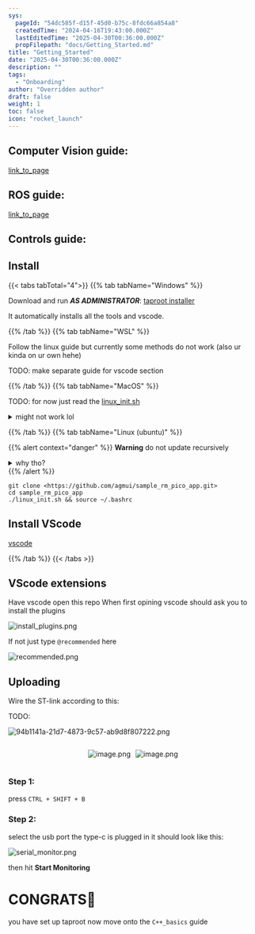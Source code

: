 ```yaml
---
sys:
  pageId: "54dc585f-d15f-45d0-b75c-8fdc66a854a8"
  createdTime: "2024-04-16T19:43:00.000Z"
  lastEditedTime: "2025-04-30T00:36:00.000Z"
  propFilepath: "docs/Getting_Started.md"
title: "Getting_Started"
date: "2025-04-30T00:36:00.000Z"
description: ""
tags:
  - "Onboarding"
author: "Overridden author"
draft: false
weight: 1
toc: false
icon: "rocket_launch"
---
```


## Computer Vision guide:

[link_to_page](86d45bc0-388b-4d26-8848-44f255f73d0e)

## ROS guide:

[link_to_page](3c76c1de-ec8f-46d6-8b0a-294005edc2d5)

## Controls guide:

## Install

{{< tabs tabTotal="4">}}
{{% tab tabName="Windows" %}}

Download and run _**AS ADMINISTRATOR**_: [taproot installer](https://github.com/Thornbots/TeachingFreshies/releases/tag/1.0)

It automatically installs all the tools and vscode.

{{% /tab %}}
{{% tab tabName="WSL" %}}

Follow the linux guide but currently some methods do not work (also ur kinda on ur own hehe)

TODO: make separate guide for vscode section

{{% /tab %}}
{{% tab tabName="MacOS" %}}

TODO: for now just read the [linux_init.sh](https://github.com/agmui/sample_rm_pico_app/blob/main/linux_init.sh)

<details>
<summary>might not work lol</summary>

`brew install libusb pkg-config`

Next install: [vscode](https://code.visualstudio.com/Download)

</details>

{{% /tab %}}
{{% tab tabName="Linux (ubuntu)" %}}

{{% alert context="danger" %}}
**Warning** do not update recursively
<details>
<summary>why tho?</summary>
There are some submodules that may go on for a while (like tinyusb) and I highly
recommend you don't need to get them.
If you want to see what submodules I update just look in `linux_init.sh`
</details>
{{% /alert %}}

```shell
git clone <https://github.com/agmui/sample_rm_pico_app.git>
cd sample_rm_pico_app
./linux_init.sh && source ~/.bashrc
```

## Install VScode

[vscode](https://code.visualstudio.com/Download)

{{% /tab %}}
{{< /tabs >}}

## VScode extensions

Have vscode open this repo
When first opining vscode should ask you to install the plugins

![install_plugins.png](https://prod-files-secure.s3.us-west-2.amazonaws.com/d518164a-d88e-44d1-a4ee-3adb3bd8bce0/89bd30f0-1825-4e77-867b-0a41ce370880/install_plugins.png?X-Amz-Algorithm=AWS4-HMAC-SHA256&X-Amz-Content-Sha256=UNSIGNED-PAYLOAD&X-Amz-Credential=ASIAZI2LB4664NZBF6HG%2F20250504%2Fus-west-2%2Fs3%2Faws4_request&X-Amz-Date=20250504T200816Z&X-Amz-Expires=3600&X-Amz-Security-Token=IQoJb3JpZ2luX2VjEHEaCXVzLXdlc3QtMiJHMEUCIC1aEBZTcp8%2BEsBbNDwxlMN%2FSpTzwvE5%2F52gqoKyT6a7AiEA1rZAXl6221mWSjERlxu6HIwrEJQGZKX6lpB1Zm7jTsYq%2FwMIGhAAGgw2Mzc0MjMxODM4MDUiDAYq32tOqgPtwn5HbSrcAxJ4Bb3kO264hFQ6RZq8u6pIvFaR9JHL%2BkVntoIA3n2prqDA0m2l9AsB0ti9aL9bdeFUiFWq9wbubpaJU3C%2BX0DKlVWGz98dtZ3Mdt6Ge45WcxMfJf08ig3Zm%2BZUaCdbi0638P6P6ORkf8H%2F2HLW2rfnZu2Jwm5xvp3esE1xIXmkoxzGg%2FBzQ0q39pC2WIESgFvpFQdzp4vo1dZFIlq4bCdAIibJML%2FOv7UYhOgj1cCftmVMxzCJrs3YuiRjPUg3z%2B%2BGmLZFyOdaNOIVyAhPS1c%2FJHVP93SS9qUIuYX7W1fFBL2YwVMB4LT0PO9u3G6%2F29F0EWhZ6EgxdFIih842r5emf22H4TyGhPr393XLqgI%2B50FDCIpFoHgUXZxhgjxO22XueBusxO7gKge5jnGiO6RR5qXNwoEUDZpEHVK0W729N4w1UJ843torHe8jNlAjCVH%2FW3aYymKMrh0TWw%2FeWorSLJmSpy%2BkAPa4d0yUUPr7d53EVZGBEORg3dZDlKLUMCynE%2BbTxXWxLU%2FlDHHhHP7UfS5m0CcSAEhYWDy8HeOJvuhSMmTISeI2WZ04WQq41vQIcYCxmvvVbJJQwG%2FsohA5iYmCgg%2Feh11I%2B3KruR3uAF0mCAaJ7UO7Mhr2MLS73sAGOqUBIf5Mn148GUwXvtan4n%2BlANFscRf0tZcWNqWKrBXZWyd4ca1Y0seGuOFBsgl%2BdGqwUxOgmIfbFexle9bo64fDkpts%2B26n%2FkZJ2iyXaIv7T36aXW6JK%2FsL9dGax0HTV0P63uhKPWe%2BVEzU9vJI7ESSgej9Z7CxEVYCsqlWJJgQ44aYwKRnazPurGGX2aWd4zDbRwROma8bikJrM1DP%2BddWrx9CR1qr&X-Amz-Signature=52a695037e11fb257e7a7b4d8d52253882e49cc424d928183a0e8a4a861bcd9e&X-Amz-SignedHeaders=host&x-id=GetObject)

If not just type `@recommended` here  

![recommended.png](https://prod-files-secure.s3.us-west-2.amazonaws.com/d518164a-d88e-44d1-a4ee-3adb3bd8bce0/61e661e9-5d85-4dfc-be0d-8d2097a5e793/recommended.png?X-Amz-Algorithm=AWS4-HMAC-SHA256&X-Amz-Content-Sha256=UNSIGNED-PAYLOAD&X-Amz-Credential=ASIAZI2LB4664NZBF6HG%2F20250504%2Fus-west-2%2Fs3%2Faws4_request&X-Amz-Date=20250504T200816Z&X-Amz-Expires=3600&X-Amz-Security-Token=IQoJb3JpZ2luX2VjEHEaCXVzLXdlc3QtMiJHMEUCIC1aEBZTcp8%2BEsBbNDwxlMN%2FSpTzwvE5%2F52gqoKyT6a7AiEA1rZAXl6221mWSjERlxu6HIwrEJQGZKX6lpB1Zm7jTsYq%2FwMIGhAAGgw2Mzc0MjMxODM4MDUiDAYq32tOqgPtwn5HbSrcAxJ4Bb3kO264hFQ6RZq8u6pIvFaR9JHL%2BkVntoIA3n2prqDA0m2l9AsB0ti9aL9bdeFUiFWq9wbubpaJU3C%2BX0DKlVWGz98dtZ3Mdt6Ge45WcxMfJf08ig3Zm%2BZUaCdbi0638P6P6ORkf8H%2F2HLW2rfnZu2Jwm5xvp3esE1xIXmkoxzGg%2FBzQ0q39pC2WIESgFvpFQdzp4vo1dZFIlq4bCdAIibJML%2FOv7UYhOgj1cCftmVMxzCJrs3YuiRjPUg3z%2B%2BGmLZFyOdaNOIVyAhPS1c%2FJHVP93SS9qUIuYX7W1fFBL2YwVMB4LT0PO9u3G6%2F29F0EWhZ6EgxdFIih842r5emf22H4TyGhPr393XLqgI%2B50FDCIpFoHgUXZxhgjxO22XueBusxO7gKge5jnGiO6RR5qXNwoEUDZpEHVK0W729N4w1UJ843torHe8jNlAjCVH%2FW3aYymKMrh0TWw%2FeWorSLJmSpy%2BkAPa4d0yUUPr7d53EVZGBEORg3dZDlKLUMCynE%2BbTxXWxLU%2FlDHHhHP7UfS5m0CcSAEhYWDy8HeOJvuhSMmTISeI2WZ04WQq41vQIcYCxmvvVbJJQwG%2FsohA5iYmCgg%2Feh11I%2B3KruR3uAF0mCAaJ7UO7Mhr2MLS73sAGOqUBIf5Mn148GUwXvtan4n%2BlANFscRf0tZcWNqWKrBXZWyd4ca1Y0seGuOFBsgl%2BdGqwUxOgmIfbFexle9bo64fDkpts%2B26n%2FkZJ2iyXaIv7T36aXW6JK%2FsL9dGax0HTV0P63uhKPWe%2BVEzU9vJI7ESSgej9Z7CxEVYCsqlWJJgQ44aYwKRnazPurGGX2aWd4zDbRwROma8bikJrM1DP%2BddWrx9CR1qr&X-Amz-Signature=dbfb015c83ec45130885aad054dbffe0abdfd89a8d8e3f6842c882cb51e2b88e&X-Amz-SignedHeaders=host&x-id=GetObject)

## Uploading

Wire the ST-link according to this:

TODO:

![94b1141a-21d7-4873-9c57-ab9d8f807222.png](https://prod-files-secure.s3.us-west-2.amazonaws.com/d518164a-d88e-44d1-a4ee-3adb3bd8bce0/e5fad17d-ab82-4300-9f4c-505ab4b1202c/94b1141a-21d7-4873-9c57-ab9d8f807222.png?X-Amz-Algorithm=AWS4-HMAC-SHA256&X-Amz-Content-Sha256=UNSIGNED-PAYLOAD&X-Amz-Credential=ASIAZI2LB4664NZBF6HG%2F20250504%2Fus-west-2%2Fs3%2Faws4_request&X-Amz-Date=20250504T200816Z&X-Amz-Expires=3600&X-Amz-Security-Token=IQoJb3JpZ2luX2VjEHEaCXVzLXdlc3QtMiJHMEUCIC1aEBZTcp8%2BEsBbNDwxlMN%2FSpTzwvE5%2F52gqoKyT6a7AiEA1rZAXl6221mWSjERlxu6HIwrEJQGZKX6lpB1Zm7jTsYq%2FwMIGhAAGgw2Mzc0MjMxODM4MDUiDAYq32tOqgPtwn5HbSrcAxJ4Bb3kO264hFQ6RZq8u6pIvFaR9JHL%2BkVntoIA3n2prqDA0m2l9AsB0ti9aL9bdeFUiFWq9wbubpaJU3C%2BX0DKlVWGz98dtZ3Mdt6Ge45WcxMfJf08ig3Zm%2BZUaCdbi0638P6P6ORkf8H%2F2HLW2rfnZu2Jwm5xvp3esE1xIXmkoxzGg%2FBzQ0q39pC2WIESgFvpFQdzp4vo1dZFIlq4bCdAIibJML%2FOv7UYhOgj1cCftmVMxzCJrs3YuiRjPUg3z%2B%2BGmLZFyOdaNOIVyAhPS1c%2FJHVP93SS9qUIuYX7W1fFBL2YwVMB4LT0PO9u3G6%2F29F0EWhZ6EgxdFIih842r5emf22H4TyGhPr393XLqgI%2B50FDCIpFoHgUXZxhgjxO22XueBusxO7gKge5jnGiO6RR5qXNwoEUDZpEHVK0W729N4w1UJ843torHe8jNlAjCVH%2FW3aYymKMrh0TWw%2FeWorSLJmSpy%2BkAPa4d0yUUPr7d53EVZGBEORg3dZDlKLUMCynE%2BbTxXWxLU%2FlDHHhHP7UfS5m0CcSAEhYWDy8HeOJvuhSMmTISeI2WZ04WQq41vQIcYCxmvvVbJJQwG%2FsohA5iYmCgg%2Feh11I%2B3KruR3uAF0mCAaJ7UO7Mhr2MLS73sAGOqUBIf5Mn148GUwXvtan4n%2BlANFscRf0tZcWNqWKrBXZWyd4ca1Y0seGuOFBsgl%2BdGqwUxOgmIfbFexle9bo64fDkpts%2B26n%2FkZJ2iyXaIv7T36aXW6JK%2FsL9dGax0HTV0P63uhKPWe%2BVEzU9vJI7ESSgej9Z7CxEVYCsqlWJJgQ44aYwKRnazPurGGX2aWd4zDbRwROma8bikJrM1DP%2BddWrx9CR1qr&X-Amz-Signature=890a686f3c66e6dd75196b559a27c5f7807395ebc64184eac5da8d4288622b8f&X-Amz-SignedHeaders=host&x-id=GetObject)

<div style="display: flex;flex-direction: row; column-gap:10px; max-width: 630px;justify-content: center;">
<div>

![image.png](https://prod-files-secure.s3.us-west-2.amazonaws.com/d518164a-d88e-44d1-a4ee-3adb3bd8bce0/210ecb78-1116-4d7b-b9b7-2292f66fa2c2/image.png?X-Amz-Algorithm=AWS4-HMAC-SHA256&X-Amz-Content-Sha256=UNSIGNED-PAYLOAD&X-Amz-Credential=ASIAZI2LB466YORO5DMV%2F20250504%2Fus-west-2%2Fs3%2Faws4_request&X-Amz-Date=20250504T200822Z&X-Amz-Expires=3600&X-Amz-Security-Token=IQoJb3JpZ2luX2VjEHEaCXVzLXdlc3QtMiJHMEUCIQD3qRqJ8ymp7ANWIeAjMATFbj%2FTIAyrCnRSvLlex%2FM5rQIgFLm1LPrLTBx5G8vlTwlt8y0f3k3eFIu9d3IPzxDEbLAq%2FwMIGhAAGgw2Mzc0MjMxODM4MDUiDBATknY2cY9k6AE%2BLCrcAzBZayItnMZ3Jp3RSoUMGF3diRvEpkwtT3PtkspyH3BQaniKe9grff13qzxBvFQTNaor5BQVKVskb7PrY%2Fr0Pj%2BuBodgJ4bt%2BW6WS%2Fck7mGbPx85qNOlhVqvrKuotdtLtc8TU%2FviZE1cFOVUzLRAdhV3JI5Qnpd6kvIG3DlUDmEHFady4e5vXwyrCzEqNesZtT%2BKE41cG3Xbw26ocDiOUlc3mxBIhCm46nl2Wno%2FL922dwxwqV1t8RMHQPCFwxh8uQVizI%2FC9Gfsg9E%2Bdv%2BAP2FXhbzihQdl6CqpOe1Qu%2Fm4oCBunSkto2v7ZTqtq%2FuLCWykq6hyGMAycG0oBQPEeag4P%2BFd9ca3Wq%2F4ptoQmLb%2BwqXkFxk3KUAG97JPQsHZmgWY5Pq3WP2%2Bh0NSMIQ7G%2FMjMEzmHLB%2BSJVAnOIM9Qu6UFlRRhSadfKUVTFja24sLIxtdJCqjkWRKmfQCWt0PA6dWvOiY0yBmIMuVUpvbS6JrmHip3IttqsdbvOTpKR2XNlD5dzRrwo1ry8zBJxEdEfX6FflzdI051vHGTQJfnI9osuMuToszZnvRywnxsf2QcZ%2Brw7RG0sM7a%2FxJwq22IigseROkVAsHBkbyEoxakTYxMcYz%2Fed%2F%2Fl7Vk0IMJi73sAGOqUBOI7Ke5lYlOvAQT33cyfGvpn7%2Fm4QeO1aepCYWliFZf2rK0ewpC2p7x8riACerDJbrn5loCvlNiClGtzDOz3IBWePBJdcLWyqLX%2BzF4EmE%2FKdldahzL9%2FSao0%2BYlKEiBMgsJFL0QKSBe4w%2Bex%2BbS9ywfeBK8v983O1x45Uk38a%2FDY02tAN52s%2FSehbkq0Fm4wzvCKujxl4lXXP%2BEzBls09O8G0IwQ&X-Amz-Signature=8f3aa65782825ee95b317dd7dd907effece2683ea4e6dfafa17639d12adc2b22&X-Amz-SignedHeaders=host&x-id=GetObject)

</div>
<div>

![image.png](https://prod-files-secure.s3.us-west-2.amazonaws.com/d518164a-d88e-44d1-a4ee-3adb3bd8bce0/33a0fd0f-8ca6-4a86-8e09-26e95ded1fff/image.png?X-Amz-Algorithm=AWS4-HMAC-SHA256&X-Amz-Content-Sha256=UNSIGNED-PAYLOAD&X-Amz-Credential=ASIAZI2LB466VXHKJWPD%2F20250504%2Fus-west-2%2Fs3%2Faws4_request&X-Amz-Date=20250504T200823Z&X-Amz-Expires=3600&X-Amz-Security-Token=IQoJb3JpZ2luX2VjEHEaCXVzLXdlc3QtMiJHMEUCIQCaQzU563mi4vPcSPWZ8JGnylMZo%2FoCks835y14eFXI0gIgdQqQeQIlwfPvK9NN10wyft8XLjV9Yb5RA6YpfHzdkcUq%2FwMIGhAAGgw2Mzc0MjMxODM4MDUiDOAxmbec0FNyQxhk%2BCrcA3SFHgvr6PFyxhJRuUzsFehwZA5cJZDvLUsAULvXd72KTGK55n3bTpN%2BmSXe3hEZcjebMbGs279GTIS5PIhgz3BWfq4Ya18QvdMthN7jS6rFhRLy%2FmrTXQn4vj9O3wgK2yGTZ2jQKxpR%2BKLq3tL%2B9FhFBUr8zioGoDDF0xBTaR3YxJCqofMlrPKA8uzr4FQoWZI9ME%2FTtpsaHAIPZ%2Fhm8JjzcZRUDpwlKhFl%2Bc%2B0LoNK8OV%2FqNxTH17ZUSrVEiDMgXkezEH%2B3Fg75XDepd5SlWFl5iMY7Nb8OgI6nT2x3oWzYnyryken77hxwtWr3ZUN7jRmy7593QZ6%2FzjpwPtUWDTxuPsai0%2FseeoaJE652PLur6ZyhWqNLlsAQHKnMc7xV%2B3eKP37o8V9S9gfIT56WsYlB%2BuVGzMU7gB3ZJMdpHYzxOTK4RK4AwLofcApciLEob2MMpbl88gMhaAj2MDncnlnXYpzGDPyfGzVqBM2T%2BiR565EjTkWZ9hMbuvWrpGFsjOBAV7Vi44YT%2FiA%2FjD1g4RPprsFjXzzOwLiQwJRKrejWsqUm68m1NMQHvhq8Qi3hqbqaB3Xb1B7SyE60UgDEbUgCulDSIxBjTczBNnM9fmG0j%2BztVAFIT2HxYtEMOm63sAGOqUB9Sa2ekwcfskrye9e7FUfGU48%2BLaQdVvSItxMo%2FF0cKuWiocTtQnqwocEQYyY0BWdlxDtlsv9jj88cAZctKaVbrqATjWlZyIG2zQVS5Ou8BQomIEeL7HR0zWE%2B8MgfuLuQBlQki%2BZse%2BAW5zJGopZepzpXqHomuwoofYkyKRZ%2BUqiETw54E%2BRt1uN0w41Tl9VGbq4%2FdsY0vhvPs5JTe714hsdBIZ8&X-Amz-Signature=6e4b659abac10f5ddfb3aacca1d4a500741d955492e51bcd7334d91c065a9d37&X-Amz-SignedHeaders=host&x-id=GetObject)

</div>
</div>

### Step 1:

press `CTRL + SHIFT + B`

### Step 2:

select the usb port the type-c is plugged in it should look like this:

![serial_monitor.png](https://prod-files-secure.s3.us-west-2.amazonaws.com/d518164a-d88e-44d1-a4ee-3adb3bd8bce0/f03f4774-05d4-4393-b6a0-d5efb6d315ab/serial_monitor.png?X-Amz-Algorithm=AWS4-HMAC-SHA256&X-Amz-Content-Sha256=UNSIGNED-PAYLOAD&X-Amz-Credential=ASIAZI2LB4664NZBF6HG%2F20250504%2Fus-west-2%2Fs3%2Faws4_request&X-Amz-Date=20250504T200816Z&X-Amz-Expires=3600&X-Amz-Security-Token=IQoJb3JpZ2luX2VjEHEaCXVzLXdlc3QtMiJHMEUCIC1aEBZTcp8%2BEsBbNDwxlMN%2FSpTzwvE5%2F52gqoKyT6a7AiEA1rZAXl6221mWSjERlxu6HIwrEJQGZKX6lpB1Zm7jTsYq%2FwMIGhAAGgw2Mzc0MjMxODM4MDUiDAYq32tOqgPtwn5HbSrcAxJ4Bb3kO264hFQ6RZq8u6pIvFaR9JHL%2BkVntoIA3n2prqDA0m2l9AsB0ti9aL9bdeFUiFWq9wbubpaJU3C%2BX0DKlVWGz98dtZ3Mdt6Ge45WcxMfJf08ig3Zm%2BZUaCdbi0638P6P6ORkf8H%2F2HLW2rfnZu2Jwm5xvp3esE1xIXmkoxzGg%2FBzQ0q39pC2WIESgFvpFQdzp4vo1dZFIlq4bCdAIibJML%2FOv7UYhOgj1cCftmVMxzCJrs3YuiRjPUg3z%2B%2BGmLZFyOdaNOIVyAhPS1c%2FJHVP93SS9qUIuYX7W1fFBL2YwVMB4LT0PO9u3G6%2F29F0EWhZ6EgxdFIih842r5emf22H4TyGhPr393XLqgI%2B50FDCIpFoHgUXZxhgjxO22XueBusxO7gKge5jnGiO6RR5qXNwoEUDZpEHVK0W729N4w1UJ843torHe8jNlAjCVH%2FW3aYymKMrh0TWw%2FeWorSLJmSpy%2BkAPa4d0yUUPr7d53EVZGBEORg3dZDlKLUMCynE%2BbTxXWxLU%2FlDHHhHP7UfS5m0CcSAEhYWDy8HeOJvuhSMmTISeI2WZ04WQq41vQIcYCxmvvVbJJQwG%2FsohA5iYmCgg%2Feh11I%2B3KruR3uAF0mCAaJ7UO7Mhr2MLS73sAGOqUBIf5Mn148GUwXvtan4n%2BlANFscRf0tZcWNqWKrBXZWyd4ca1Y0seGuOFBsgl%2BdGqwUxOgmIfbFexle9bo64fDkpts%2B26n%2FkZJ2iyXaIv7T36aXW6JK%2FsL9dGax0HTV0P63uhKPWe%2BVEzU9vJI7ESSgej9Z7CxEVYCsqlWJJgQ44aYwKRnazPurGGX2aWd4zDbRwROma8bikJrM1DP%2BddWrx9CR1qr&X-Amz-Signature=fecce224c3ccf98160318057f47385d1344391fa30a0eacfe7b821aa7ebfb4be&X-Amz-SignedHeaders=host&x-id=GetObject)

then hit **Start Monitoring**

# CONGRATS🎉

you have set up taproot now move onto the `C++_basics` guide
